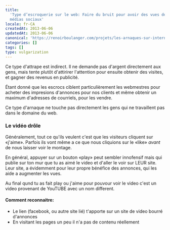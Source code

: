 ```yaml
---
title:
  'Type d’escroquerie sur le web: Faire du bruit pour avoir des vues de page de
  médias sociaux'
locale: fr-CA
createdAt: 2013-06-06
updatedAt: 2013-06-06
canonical: 'https://renoirboulanger.com/projets/les-arnaques-sur-internet/type-descroquerie-sur-le-web-faire-du-bruit-pour-avoir-des-vues-de-page-de-medias-sociaux/'
categories: []
tags: []
type: vulgarization
---
```


Ce type d'attrape est indirect. Il ne demande pas d'argent directement aux gens,
mais tente plutôt d'attirirer l'attention pour ensuite obtenir des visites, et
gagner des revenus en publicité.

Étant donné que les escrocs ciblent particulièrement les webmestres pour acheter
des impresions d'annonces pour nos clients et même obtenir un maximum d'adresses
de courriels, pour les vendre.

Ce type d'arnaque ne touche pas directement les gens qui ne travaillent pas dans
le domaine du web.

### Le vidéo drôle

Généralement, tout ce qu'ils veulent c'est que les visiteurs cliquent sur
«j'aime». Parfois ils vont même a ce que nous cliquions sur le «like» _avant_ de
nous laisser voir le montage.

En général, appuyer sur un bouton «play» peut sembler innofensif mais qui publie
sur ton mur que tu as aimé le video et d'aller le voir sur LEUR site. Leur site,
a évidemment pour leur propre bénéfice des annonces, qui les aide a augmenter
les vues.

Au final qund tu as fait play ou j'aime pour pouvour voir le video c'est un
video provenant de YouTUBE avec un nom different.

#### Comment reconnaitre:

- Le lien (facebook, ou autre site lié) t'apporte sur un site de video bourré
  d'annonces
- En visitant les pages un peu il n'a pas de contenu réellement

